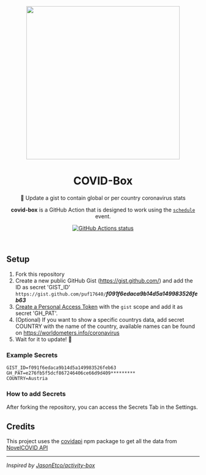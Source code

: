 <p align="center">
  <img width="400" src="https://user-images.githubusercontent.com/17516174/80776562-f4e62200-8b62-11ea-8b05-73ebf7af2d96.png">
  <h1 align="center">COVID-Box</h1>
  <p align="center">🦠 Update a gist to contain global or per country coronavirus stats</p>
  <p align="center"><strong>covid-box</strong> is a GitHub Action that is designed to work using the <a href="https://developer.github.com/actions/managing-workflows/creating-and-cancelling-a-workflow/#scheduling-a-workflow"><code>schedule</code></a> event.</p>
</p>

<p align="center"><a href="https://github.com/puf17640/covid-box"><img alt="GitHub Actions status" src="https://github.com/puf17640/covid-box/workflows/Node%20CI/badge.svg"></a></p>
<br>

## Setup

1. Fork this repository
2. Create a new public GitHub Gist (https://gist.github.com/) and add the ID as secret 'GIST_ID'
`https://gist.github.com/puf17640/`***f091f6edaca9b14d5a149983526feb63***
3. [Create a Personal Access Token](https://github.com/settings/tokens/new) with the `gist` scope and add it as secret 'GH_PAT'.
4. (Optional) If you want to show a specific countrys data, add secret COUNTRY with the name of the country, available names can be found on https://worldometers.info/coronavirus
5. Wait for it to update! 🎉

### Example Secrets
```
GIST_ID=f091f6edaca9b14d5a149983526feb63
GH_PAT=e276fb5f5dcf867246406ce66d9d409*********
COUNTRY=Austria
```

### How to add Secrets

After forking the repository, you can access the Secrets Tab in the Settings.

## Credits

This project uses the [covidapi](https://npmjs.com/covidapi) npm package to get all the data from [NovelCOVID API](https://disease.sh)

---

_Inspired by [JasonEtco/activity-box](https://github.com/JasonEtco/activity-box)_